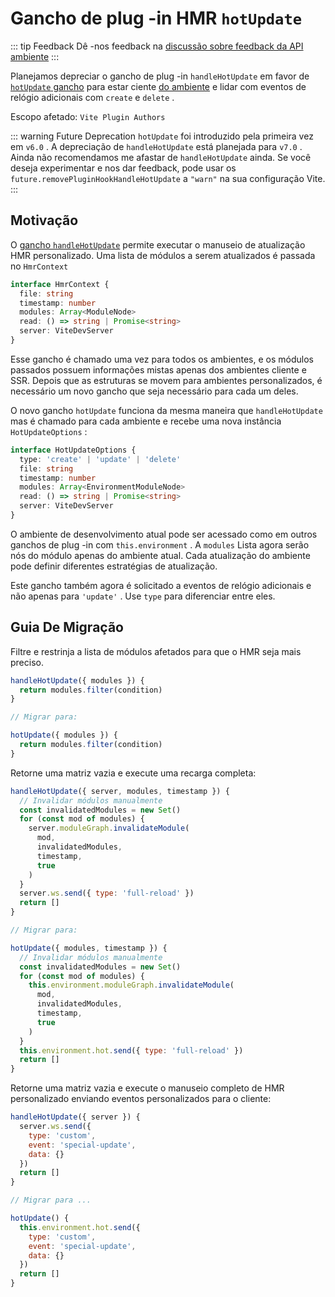 # Gancho de plug -in HMR `hotUpdate`

::: tip Feedback
Dê -nos feedback na [discussão sobre feedback da API ambiente](https://github.com/vitejs/vite/discussions/16358)
:::

Planejamos depreciar o gancho de plug -in `handleHotUpdate` em favor de [`hotUpdate` gancho](/pt/guide/api-environment#the-hotupdate-hook) para estar ciente [do ambiente](/pt/guide/api-environment.md) e lidar com eventos de relógio adicionais com `create` e `delete` .

Escopo afetado: `Vite Plugin Authors`

::: warning Future Deprecation
`hotUpdate` foi introduzido pela primeira vez em `v6.0` . A depreciação de `handleHotUpdate` está planejada para `v7.0` . Ainda não recomendamos me afastar de `handleHotUpdate` ainda. Se você deseja experimentar e nos dar feedback, pode usar os `future.removePluginHookHandleHotUpdate` a `"warn"` na sua configuração Vite.
:::

## Motivação

O [gancho `handleHotUpdate`](/pt/guide/api-plugin.md#handlehotupdate) permite executar o manuseio de atualização HMR personalizado. Uma lista de módulos a serem atualizados é passada no `HmrContext`

```ts
interface HmrContext {
  file: string
  timestamp: number
  modules: Array<ModuleNode>
  read: () => string | Promise<string>
  server: ViteDevServer
}
```

Esse gancho é chamado uma vez para todos os ambientes, e os módulos passados possuem informações mistas apenas dos ambientes cliente e SSR. Depois que as estruturas se movem para ambientes personalizados, é necessário um novo gancho que seja necessário para cada um deles.

O novo gancho `hotUpdate` funciona da mesma maneira que `handleHotUpdate` mas é chamado para cada ambiente e recebe uma nova instância `HotUpdateOptions` :

```ts
interface HotUpdateOptions {
  type: 'create' | 'update' | 'delete'
  file: string
  timestamp: number
  modules: Array<EnvironmentModuleNode>
  read: () => string | Promise<string>
  server: ViteDevServer
}
```

O ambiente de desenvolvimento atual pode ser acessado como em outros ganchos de plug -in com `this.environment` . A `modules` Lista agora serão nós do módulo apenas do ambiente atual. Cada atualização do ambiente pode definir diferentes estratégias de atualização.

Este gancho também agora é solicitado a eventos de relógio adicionais e não apenas para `'update'` . Use `type` para diferenciar entre eles.

## Guia De Migração

Filtre e restrinja a lista de módulos afetados para que o HMR seja mais preciso.

```js
handleHotUpdate({ modules }) {
  return modules.filter(condition)
}

// Migrar para:

hotUpdate({ modules }) {
  return modules.filter(condition)
}
```

Retorne uma matriz vazia e execute uma recarga completa:

```js
handleHotUpdate({ server, modules, timestamp }) {
  // Invalidar módulos manualmente
  const invalidatedModules = new Set()
  for (const mod of modules) {
    server.moduleGraph.invalidateModule(
      mod,
      invalidatedModules,
      timestamp,
      true
    )
  }
  server.ws.send({ type: 'full-reload' })
  return []
}

// Migrar para:

hotUpdate({ modules, timestamp }) {
  // Invalidar módulos manualmente
  const invalidatedModules = new Set()
  for (const mod of modules) {
    this.environment.moduleGraph.invalidateModule(
      mod,
      invalidatedModules,
      timestamp,
      true
    )
  }
  this.environment.hot.send({ type: 'full-reload' })
  return []
}
```

Retorne uma matriz vazia e execute o manuseio completo de HMR personalizado enviando eventos personalizados para o cliente:

```js
handleHotUpdate({ server }) {
  server.ws.send({
    type: 'custom',
    event: 'special-update',
    data: {}
  })
  return []
}

// Migrar para ...

hotUpdate() {
  this.environment.hot.send({
    type: 'custom',
    event: 'special-update',
    data: {}
  })
  return []
}
```
